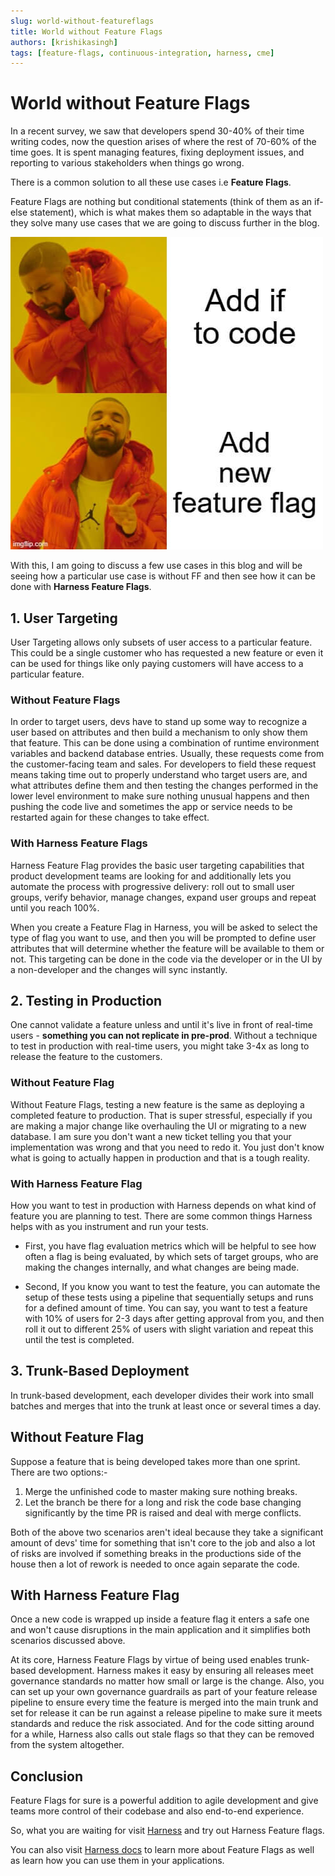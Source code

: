```yaml
---
slug: world-without-featureflags
title: World without Feature Flags
authors: [krishikasingh]
tags: [feature-flags, continuous-integration, harness, cme]
---
```

# World without Feature Flags 

In a recent survey, we saw that developers spend 30-40% of their time writing codes, now the question arises of where the rest of 70-60% of the time goes. It is spent managing features, fixing deployment issues, and reporting to various stakeholders when things go wrong.

There is a common solution to all these use cases i.e **Feature Flags**. 

Feature Flags are nothing but conditional statements (think of them as an if-else statement), which is what makes them so adaptable in the ways that they solve many use cases that we are going to discuss further in the blog. 

![](feature-flags-best-practices-meme-1.jpg)

With this, I am going to discuss a few use cases in this blog and will be seeing how a particular use case is without FF and then see how it can be done with **Harness Feature Flags**. 

## 1. User Targeting 

User Targeting allows only subsets of user access to a particular feature. This could be a single customer who has requested a new feature or even it can be used for things like only paying customers will have access to a particular feature.

### Without Feature Flags 

In order to target users, devs have to stand up some way to recognize a user based on attributes and then build a mechanism to only show them that feature. This can be done using a combination of runtime environment variables and backend database entries. Usually, these requests come from the customer-facing team and sales. For developers to field these request means taking time out to properly understand who target users are, and what attributes define them and then testing the changes performed in the lower level environment to make sure nothing unusual happens and then pushing the code live and sometimes the app or service needs to be restarted again for these changes to take effect. 

### With Harness Feature Flags 

Harness Feature Flag provides the basic user targeting capabilities that product development teams are looking for and additionally lets you automate the process with progressive delivery: roll out to small user groups, verify behavior, manage changes, expand user groups and repeat until you reach 100%. 

When you create a Feature Flag in Harness, you will be asked to select the type of flag you want to use, and then you will be prompted to define user attributes that will determine whether the feature will be available to them or not. This targeting can be done in the code via the developer or in the UI by a non-developer and the changes will sync instantly.

## 2. Testing in Production 

One cannot validate a feature unless and until it's live in front of real-time users - **something you can not replicate in pre-prod**. Without a technique to test in production with real-time users, you might take 3-4x as long to release the feature to the customers.

### Without Feature Flag 

Without Feature Flags, testing a new feature is the same as deploying a completed feature to production. That is super stressful, especially if you are making a major change like overhauling the UI or migrating to a new database. I am sure you don't want a new ticket telling you that your implementation was wrong and that you need to redo it. You just don't know what is going to actually happen in production and that is a tough reality. 

### With Harness Feature Flag 

How you want to test in production with Harness depends on what kind of feature you are planning to test. There are some common things Harness helps with as you instrument and run your tests.

- First, you have flag evaluation metrics which will be helpful to see how often a flag is being evaluated, by which sets of target groups, who are making the changes internally, and what changes are being made. 

- Second, If you know you want to test the feature, you can automate the setup of these tests using a pipeline that sequentially setups and runs for a defined amount of time. You can say, you want to test a feature with 10% of users for 2-3 days after getting approval from you, and then roll it out to different 25% of users with slight variation and repeat this until the test is completed. 

## 3. Trunk-Based Deployment

In trunk-based development, each developer divides their work into small batches and merges that into the trunk at least once or several times a day.

## Without Feature Flag 

Suppose a feature that is being developed takes more than one sprint. There are two options:-

1. Merge the unfinished code to master making sure nothing breaks. 
2. Let the branch be there for a long and risk the code base changing significantly by the time PR is raised and deal with merge conflicts.

Both of the above two scenarios aren't ideal because they take a significant amount of devs' time for something that isn't core to the job and also a lot of risks are involved if something breaks in the productions side of the house then a lot of rework is needed to once again separate the code. 

## With Harness Feature Flag

Once a new code is wrapped up inside a feature flag it enters a safe one and won't cause disruptions in the main application and it simplifies both scenarios discussed above. 

At its core, Harness Feature Flags by virtue of being used enables trunk-based development. Harness makes it easy by ensuring all releases meet governance standards no matter how small or large is the change. Also, you can set up your own governance guardrails as part of your feature release pipeline to ensure every time the feature is merged into the main trunk and set for release it can be run against a release pipeline to make sure it meets standards and reduce the risk associated. And for the code sitting around for a while, Harness also calls out stale flags so that they can be removed from the system altogether. 


## Conclusion 

Feature Flags for sure is a powerful addition to agile development and give teams more control of their codebase and also end-to-end experience. 

So, what you are waiting for visit [Harness](https://app.harness.io/auth/#/signin) and try out Harness Feature flags.

You can also visit [Harness docs](https://docs.harness.io/category/vjolt35atg-feature-flags) to learn more about Feature Flags as well as learn how you can use them in your applications.
